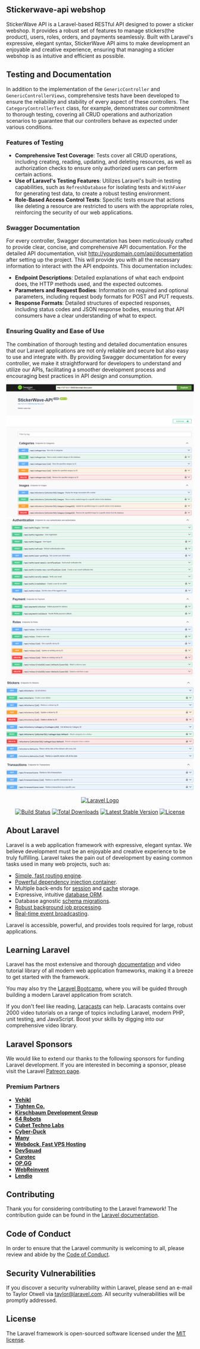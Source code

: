 ## Stickerwave-api webshop
StickerWave API is a Laravel-based RESTful API designed to power a sticker webshop. It provides a robust set of features to manage stickers(the product), users, roles, orders, and payments seamlessly. Built with Laravel's expressive, elegant syntax, StickerWave API aims to make development an enjoyable and creative experience, ensuring that managing a sticker webshop is as intuitive and efficient as possible.

## Testing and Documentation

In addition to the implementation of the `GenericController` and `GenericControllerViews`, comprehensive tests have been developed to ensure the reliability and stability of every aspect of these controllers. The `CategoryControllerTest` class, for example, demonstrates our commitment to thorough testing, covering all CRUD operations and authorization scenarios to guarantee that our controllers behave as expected under various conditions.

### Features of Testing

- **Comprehensive Test Coverage**: Tests cover all CRUD operations, including creating, reading, updating, and deleting resources, as well as authorization checks to ensure only authorized users can perform certain actions.
- **Use of Laravel's Testing Features**: Utilizes Laravel's built-in testing capabilities, such as `RefreshDatabase` for isolating tests and `WithFaker` for generating test data, to create a robust testing environment.
- **Role-Based Access Control Tests**: Specific tests ensure that actions like deleting a resource are restricted to users with the appropriate roles, reinforcing the security of our web applications.

### Swagger Documentation

For every controller, Swagger documentation has been meticulously crafted to provide clear, concise, and comprehensive API documentation. For the detailed API documentation, visit http://yourdomain.com/api/documentation after setting up the project. This will provide you with all the necessary information to interact with the API endpoints. This documentation includes:

- **Endpoint Descriptions**: Detailed explanations of what each endpoint does, the HTTP methods used, and the expected outcomes.
- **Parameters and Request Bodies**: Information on required and optional parameters, including request body formats for POST and PUT requests.
- **Response Formats**: Detailed structures of expected responses, including status codes and JSON response bodies, ensuring that API consumers have a clear understanding of what to expect.

### Ensuring Quality and Ease of Use

The combination of thorough testing and detailed documentation ensures that our Laravel applications are not only reliable and secure but also easy to use and integrate with. By providing Swagger documentation for every controller, we make it straightforward for developers to understand and utilize our APIs, facilitating a smoother development process and encouraging best practices in API design and consumption.

![Example 1](examples/example-1.png)
![Example 2](examples/example-2.png)
![Example 3](examples/example-3.png)

<p align="center"><a href="https://laravel.com" target="_blank"><img src="https://raw.githubusercontent.com/laravel/art/master/logo-lockup/5%20SVG/2%20CMYK/1%20Full%20Color/laravel-logolockup-cmyk-red.svg" width="400" alt="Laravel Logo"></a></p>

<p align="center">
<a href="https://github.com/laravel/framework/actions"><img src="https://github.com/laravel/framework/workflows/tests/badge.svg" alt="Build Status"></a>
<a href="https://packagist.org/packages/laravel/framework"><img src="https://img.shields.io/packagist/dt/laravel/framework" alt="Total Downloads"></a>
<a href="https://packagist.org/packages/laravel/framework"><img src="https://img.shields.io/packagist/v/laravel/framework" alt="Latest Stable Version"></a>
<a href="https://packagist.org/packages/laravel/framework"><img src="https://img.shields.io/packagist/l/laravel/framework" alt="License"></a>
</p>

## About Laravel

Laravel is a web application framework with expressive, elegant syntax. We believe development must be an enjoyable and creative experience to be truly fulfilling. Laravel takes the pain out of development by easing common tasks used in many web projects, such as:

- [Simple, fast routing engine](https://laravel.com/docs/routing).
- [Powerful dependency injection container](https://laravel.com/docs/container).
- Multiple back-ends for [session](https://laravel.com/docs/session) and [cache](https://laravel.com/docs/cache) storage.
- Expressive, intuitive [database ORM](https://laravel.com/docs/eloquent).
- Database agnostic [schema migrations](https://laravel.com/docs/migrations).
- [Robust background job processing](https://laravel.com/docs/queues).
- [Real-time event broadcasting](https://laravel.com/docs/broadcasting).

Laravel is accessible, powerful, and provides tools required for large, robust applications.

## Learning Laravel

Laravel has the most extensive and thorough [documentation](https://laravel.com/docs) and video tutorial library of all modern web application frameworks, making it a breeze to get started with the framework.

You may also try the [Laravel Bootcamp](https://bootcamp.laravel.com), where you will be guided through building a modern Laravel application from scratch.

If you don't feel like reading, [Laracasts](https://laracasts.com) can help. Laracasts contains over 2000 video tutorials on a range of topics including Laravel, modern PHP, unit testing, and JavaScript. Boost your skills by digging into our comprehensive video library.

## Laravel Sponsors

We would like to extend our thanks to the following sponsors for funding Laravel development. If you are interested in becoming a sponsor, please visit the Laravel [Patreon page](https://patreon.com/taylorotwell).

### Premium Partners

- **[Vehikl](https://vehikl.com/)**
- **[Tighten Co.](https://tighten.co)**
- **[Kirschbaum Development Group](https://kirschbaumdevelopment.com)**
- **[64 Robots](https://64robots.com)**
- **[Cubet Techno Labs](https://cubettech.com)**
- **[Cyber-Duck](https://cyber-duck.co.uk)**
- **[Many](https://www.many.co.uk)**
- **[Webdock, Fast VPS Hosting](https://www.webdock.io/en)**
- **[DevSquad](https://devsquad.com)**
- **[Curotec](https://www.curotec.com/services/technologies/laravel/)**
- **[OP.GG](https://op.gg)**
- **[WebReinvent](https://webreinvent.com/?utm_source=laravel&utm_medium=github&utm_campaign=patreon-sponsors)**
- **[Lendio](https://lendio.com)**

## Contributing

Thank you for considering contributing to the Laravel framework! The contribution guide can be found in the [Laravel documentation](https://laravel.com/docs/contributions).

## Code of Conduct

In order to ensure that the Laravel community is welcoming to all, please review and abide by the [Code of Conduct](https://laravel.com/docs/contributions#code-of-conduct).

## Security Vulnerabilities

If you discover a security vulnerability within Laravel, please send an e-mail to Taylor Otwell via [taylor@laravel.com](mailto:taylor@laravel.com). All security vulnerabilities will be promptly addressed.

## License

The Laravel framework is open-sourced software licensed under the [MIT license](https://opensource.org/licenses/MIT).
